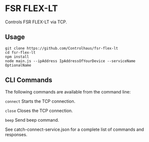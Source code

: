 # FSR FLEX-LT
Controls FSR FLEX-LT via TCP.  

## Usage  
```git clone https://github.com/Controlhaus/fsr-flex-lt```   
```cd fsr-flex-lt```  
```npm install```  
```node main.js --ipAddress IpAddressOfYourDevice --serviceName OptionalName```

## CLI Commands
The following commands are available from the command line:  
  
```connect``` Starts the TCP connection.  
  
```close``` Closes the TCP connection.  
  
```beep``` Send beep command.  

See catch-connect-service.json for a complete list of commands and responses.   